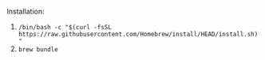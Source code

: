 Installation:

1. `/bin/bash -c "$(curl -fsSL https://raw.githubusercontent.com/Homebrew/install/HEAD/install.sh)"`
2. `brew bundle`
